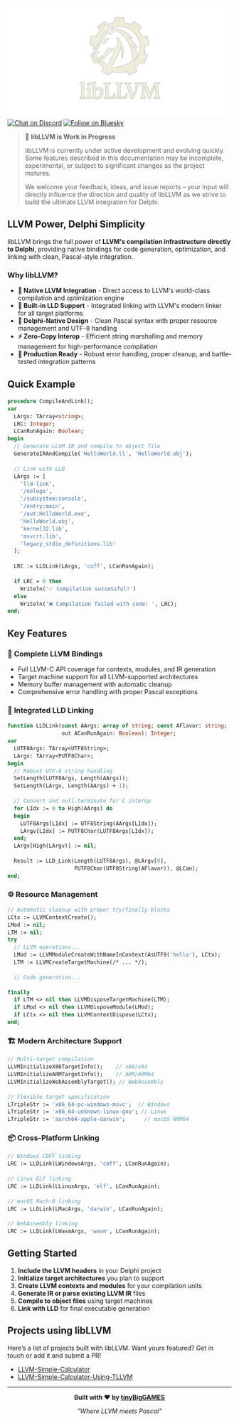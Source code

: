 ![libLLVM](media/libllvm.png)
[![Chat on Discord](https://img.shields.io/discord/754884471324672040?style=for-the-badge)](https://discord.gg/tinyBigGAMES) [![Follow on Bluesky](https://img.shields.io/badge/Bluesky-tinyBigGAMES-blue?style=for-the-badge&logo=bluesky)](https://bsky.app/profile/tinybiggames.com)  
> 🚧 **libLLVM is Work in Progress**
>
> libLLVM is currently under active development and evolving quickly. Some features described in this documentation may be incomplete, experimental, or subject to significant changes as the project matures.
>
> We welcome your feedback, ideas, and issue reports – your input will directly influence the direction and quality of libLLVM as we strive to build the ultimate LLVM integration for Delphi.

## LLVM Power, Delphi Simplicity

libLLVM brings the full power of **LLVM's compilation infrastructure directly to Delphi**, providing native bindings for code generation, optimization, and linking with clean, Pascal-style integration.

### Why libLLVM?

- **🚀 Native LLVM Integration** - Direct access to LLVM's world-class compilation and optimization engine
- **🔗 Built-in LLD Support** - Integrated linking with LLVM's modern linker for all target platforms
- **📖 Delphi-Native Design** - Clean Pascal syntax with proper resource management and UTF-8 handling
- **⚡ Zero-Copy Interop** - Efficient string marshalling and memory management for high-performance compilation
- **🔧 Production Ready** - Robust error handling, proper cleanup, and battle-tested integration patterns

## Quick Example

```pascal
procedure CompileAndLink();
var
  LArgs: TArray<string>;
  LRC: Integer;
  LCanRunAgain: Boolean;
begin
  // Generate LLVM IR and compile to object file
  GenerateIRAndCompile('HelloWorld.ll', 'HelloWorld.obj');
  
  // Link with LLD
  LArgs := [
    'lld-link',
    '/nologo',
    '/subsystem:console',
    '/entry:main',
    '/out:HelloWorld.exe',
    'HelloWorld.obj',
    'kernel32.lib',
    'msvcrt.lib',
    'legacy_stdio_definitions.lib'
  ];
  
  LRC := LLDLink(LArgs, 'coff', LCanRunAgain);
  
  if LRC = 0 then
    Writeln('✅ Compilation successful!')
  else
    Writeln('❌ Compilation failed with code: ', LRC);
end;
```

## Key Features

### 🎯 **Complete LLVM Bindings**
- Full LLVM-C API coverage for contexts, modules, and IR generation
- Target machine support for all LLVM-supported architectures
- Memory buffer management with automatic cleanup
- Comprehensive error handling with proper Pascal exceptions

### 🔗 **Integrated LLD Linking**
```pascal
function LLDLink(const AArgs: array of string; const AFlavor: string; 
                 out ACanRunAgain: Boolean): Integer;
var
  LUTF8Args: TArray<UTF8String>;
  LArgv: TArray<PUTF8Char>;
begin
  // Robust UTF-8 string handling
  SetLength(LUTF8Args, Length(AArgs));
  SetLength(LArgv, Length(AArgs) + 1);
  
  // Convert and null-terminate for C interop
  for LIdx := 0 to High(AArgs) do
  begin
    LUTF8Args[LIdx] := UTF8String(AArgs[LIdx]);
    LArgv[LIdx] := PUTF8Char(LUTF8Args[LIdx]);
  end;
  LArgv[High(LArgv)] := nil;
  
  Result := LLD_Link(Length(LUTF8Args), @LArgv[0], 
                     PUTF8Char(UTF8String(AFlavor)), @LCan);
end;
```

### ⚙️ **Resource Management**
```pascal
// Automatic cleanup with proper try/finally blocks
LCtx := LLVMContextCreate();
LMod := nil;
LTM := nil;
try
  // LLVM operations...
  LMod := LLVMModuleCreateWithNameInContext(AsUTF8('hello'), LCtx);
  LTM := LLVMCreateTargetMachine(/* ... */);
  
  // Code generation...
  
finally
  if LTM <> nil then LLVMDisposeTargetMachine(LTM);
  if LMod <> nil then LLVMDisposeModule(LMod);
  if LCtx <> nil then LLVMContextDispose(LCtx);
end;
```

### 🏗️ **Modern Architecture Support**
```pascal
// Multi-target compilation
LLVMInitializeX86TargetInfo();    // x86/x64
LLVMInitializeARMTargetInfo();    // ARM/ARM64  
LLVMInitializeWebAssemblyTarget(); // WebAssembly

// Flexible target specification
LTripleStr := 'x86_64-pc-windows-msvc';  // Windows
LTripleStr := 'x86_64-unknown-linux-gnu'; // Linux
LTripleStr := 'aarch64-apple-darwin';      // macOS ARM64
```

### 📦 **Cross-Platform Linking**
```pascal
// Windows COFF linking
LRC := LLDLink(LWindowsArgs, 'coff', LCanRunAgain);

// Linux ELF linking  
LRC := LLDLink(LLinuxArgs, 'elf', LCanRunAgain);

// macOS Mach-O linking
LRC := LLDLink(LMacArgs, 'darwin', LCanRunAgain);

// WebAssembly linking
LRC := LLDLink(LWasmArgs, 'wasm', LCanRunAgain);
```

## Getting Started

1. **Include the LLVM headers** in your Delphi project
2. **Initialize target architectures** you plan to support
3. **Create LLVM contexts and modules** for your compilation units
4. **Generate IR or parse existing LLVM IR** files
5. **Compile to object files** using target machines
6. **Link with LLD** for final executable generation

## Projects using libLLVM  
Here’s a list of projects built with libLLVM. Want yours featured? Get in touch or add it and submit a PR!
- [LLVM-Simple-Calculator](https://github.com/hsauro/LLVM-Simple-Calculator)  
- [LLVM-Simple-Calculator-Using-TLLVM](https://github.com/hsauro/LLVM-Simple-Calculator-Using-TLLVM)

---

<div align="center">

**Built with ❤️ by [tinyBigGAMES](https://tinybiggames.com)**

*"Where LLVM meets Pascal"*

</div>